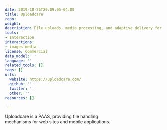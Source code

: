 ```yaml
---
date: 2019-10-25T20:09:05-04:00
title: Uploadcare
repo: 
weight: 
description: File uploads, media processing, and adaptive delivery for web and mobile
tools:
- Interaction
interactions:
- images-media
license: Commercial
data_model: ''
language: ''
related_tools: []
tags: []
urls:
  website: https://uploadcare.com/
  github: ''
  twitter: ''
  other: ''
resources: []

---
```

Uploadcare is a PAAS, providing file handling  
mechanisms for web sites and mobile applications.